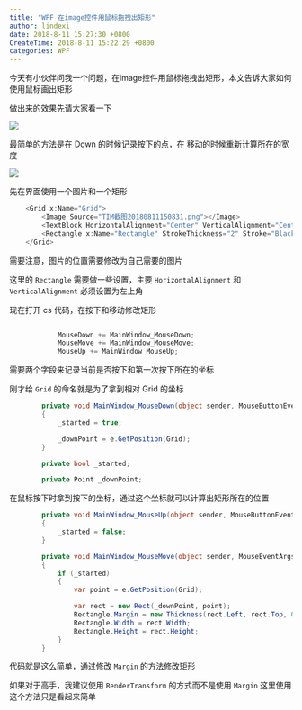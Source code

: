 ```yaml
---
title: "WPF 在image控件用鼠标拖拽出矩形"
author: lindexi
date: 2018-8-11 15:27:30 +0800
CreateTime: 2018-8-11 15:22:29 +0800
categories: WPF
---
```


今天有小伙伴问我一个问题，在image控件用鼠标拖拽出矩形，本文告诉大家如何使用鼠标画出矩形

<!--more-->



<!-- csdn -->

做出来的效果先请大家看一下

<!-- ![](image/WPF 在image控件用鼠标拖拽出矩形/WPF 在image控件用鼠标拖拽出矩形.gif) -->

![](http://image.acmx.xyz/lindexi%2F2018811152153967)

最简单的方法是在 Down 的时候记录按下的点，在 移动的时候重新计算所在的宽度

<!-- ![](image/WPF 在image控件用鼠标拖拽出矩形/WPF 在image控件用鼠标拖拽出矩形0.png) -->

![](http://image.acmx.xyz/lindexi%2F2018811152235554)

先在界面使用一个图片和一个矩形

```csharp
    <Grid x:Name="Grid">
        <Image Source="TIM截图20180811150831.png"></Image>
        <TextBlock HorizontalAlignment="Center" VerticalAlignment="Center">欢迎访问我博客 http://lindexi.oschina.io </TextBlock>
        <Rectangle x:Name="Rectangle" StrokeThickness="2" Stroke="Black" HorizontalAlignment="Left" VerticalAlignment="Top"></Rectangle>
    </Grid>
```

需要注意，图片的位置需要修改为自己需要的图片

这里的 `Rectangle` 需要做一些设置，主要 `HorizontalAlignment` 和 `VerticalAlignment` 必须设置为左上角

现在打开 cs 代码，在按下和移动修改矩形

```csharp

            MouseDown += MainWindow_MouseDown;
            MouseMove += MainWindow_MouseMove;
            MouseUp += MainWindow_MouseUp;
```

需要两个字段来记录当前是否按下和第一次按下所在的坐标

刚才给 `Grid` 的命名就是为了拿到相对 Grid 的坐标

```csharp
        private void MainWindow_MouseDown(object sender, MouseButtonEventArgs e)
        {
            _started = true;

            _downPoint = e.GetPosition(Grid);
        }

        private bool _started;

        private Point _downPoint;
```

在鼠标按下时拿到按下的坐标，通过这个坐标就可以计算出矩形所在的位置

```csharp
        private void MainWindow_MouseUp(object sender, MouseButtonEventArgs e)
        {
            _started = false;
        }

        private void MainWindow_MouseMove(object sender, MouseEventArgs e)
        {
            if (_started)
            {
                var point = e.GetPosition(Grid);

                var rect = new Rect(_downPoint, point);
                Rectangle.Margin = new Thickness(rect.Left, rect.Top, 0, 0);
                Rectangle.Width = rect.Width;
                Rectangle.Height = rect.Height;
            }
        }
```

代码就是这么简单，通过修改 `Margin` 的方法修改矩形

如果对于高手，我建议使用 `RenderTransform` 的方式而不是使用 `Margin` 这里使用这个方法只是看起来简单


